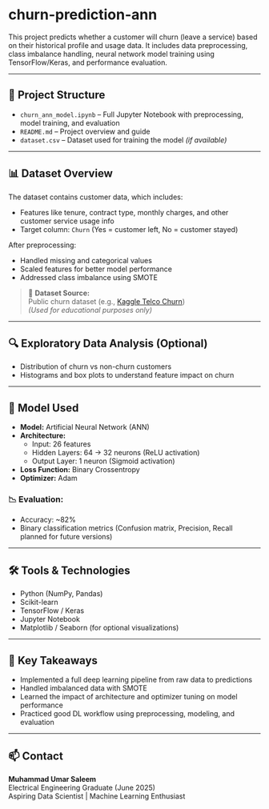 # churn-prediction-ann

This project predicts whether a customer will churn (leave a service) based on their historical profile and usage data. It includes data preprocessing, class imbalance handling, neural network model training using TensorFlow/Keras, and performance evaluation.

---

## 📂 Project Structure

- `churn_ann_model.ipynb` – Full Jupyter Notebook with preprocessing, model training, and evaluation
- `README.md` – Project overview and guide
- `dataset.csv` – Dataset used for training the model *(if available)*

---

## 📊 Dataset Overview

The dataset contains customer data, which includes:

- Features like  tenure, contract type, monthly charges, and other customer service usage info
- Target column: `Churn` (Yes = customer left, No = customer stayed)

After preprocessing:
- Handled missing and categorical values
- Scaled features for better model performance
- Addressed class imbalance using SMOTE

> 📌 **Dataset Source:**  
> Public churn dataset (e.g., [Kaggle Telco Churn](https://www.kaggle.com/blastchar/telco-customer-churn))  
> *(Used for educational purposes only)*

---

## 🔍 Exploratory Data Analysis (Optional)

- Distribution of churn vs non-churn customers
- Histograms and box plots to understand feature impact on churn

---

## 🧠 Model Used

- **Model:** Artificial Neural Network (ANN)
- **Architecture:**
  - Input: 26 features
  - Hidden Layers: 64 → 32 neurons (ReLU activation)
  - Output Layer: 1 neuron (Sigmoid activation)
- **Loss Function:** Binary Crossentropy
- **Optimizer:** Adam 

### 📉 Evaluation:

- Accuracy: ~82%
- Binary classification metrics (Confusion matrix, Precision, Recall planned for future versions)

---

## 🛠️ Tools & Technologies

- Python (NumPy, Pandas)
- Scikit-learn
- TensorFlow / Keras
- Jupyter Notebook
- Matplotlib / Seaborn (for optional visualizations)

---

## 📌 Key Takeaways

- Implemented a full deep learning pipeline from raw data to predictions
- Handled imbalanced data with SMOTE
- Learned the impact of architecture and optimizer tuning on model performance
- Practiced good DL workflow using preprocessing, modeling, and evaluation

---

## 📫 Contact

**Muhammad Umar Saleem**  
Electrical Engineering Graduate (June 2025)  
Aspiring Data Scientist | Machine Learning Enthusiast  
